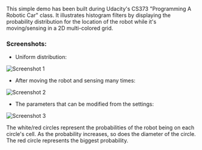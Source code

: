 This simple demo has been built during Udacity's CS373 "Programming A Robotic Car" class. It illustrates histogram filters by displaying the probability distribution for the location of the robot while it's moving/sensing in a 2D multi-colored grid.

### Screenshots:

* Uniform distribution:

![Screenshot 1](https://dl.dropbox.com/u/1693311/udacity/hist1.png)

* After moving the robot and sensing many times:

![Screenshot 2](https://dl.dropbox.com/u/1693311/udacity/hist2.png)

* The parameters that can be modified from the settings:

![Screenshot 3](https://dl.dropbox.com/u/1693311/udacity/hist3.png)

The white/red circles represent the probabilities of the robot being on each circle's cell. As the probability increases, so does the diameter of the circle. The red circle represents the biggest probability.